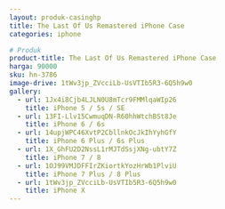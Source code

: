 ```yaml
---
layout: produk-casinghp
title: The Last Of Us Remastered iPhone Case
categories: iphone

# Produk
product-title: The Last Of Us Remastered iPhone Case
harga: 90000
sku: hn-3786
image-drive: 1tWv3jp_ZVcciLb-UsVTIb5R3-6Q5h9w0
gallery:
  - url: 1Jx4i8Cjb4LJLN0U8mTcr9FMMlqaWIp26
    title: iPhone 5 / 5s / SE
  - url: 13FI-Llv15CwmuqDN-R60hhWtchBSt8Je
    title: iPhone 6 / 6s
  - url: 14upjWPC46XvtP2CbllnkOcJkIhYyhGfY
    title: iPhone 6 Plus / 6s Plus
  - url: 1X_GhFU2D2NssL1rMJTdSsjXNg-ubtY7Z
    title: iPhone 7 / 8
  - url: 1OJ99VMJDFFIrZKiortkYozHrWb1PlviU
    title: iPhone 7 Plus / 8 Plus
  - url: 1tWv3jp_ZVcciLb-UsVTIb5R3-6Q5h9w0
    title: iPhone X
---
```

